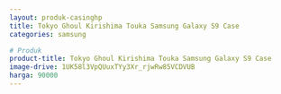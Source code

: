 ```yaml
---
layout: produk-casinghp
title: Tokyo Ghoul Kirishima Touka Samsung Galaxy S9 Case
categories: samsung

# Produk
product-title: Tokyo Ghoul Kirishima Touka Samsung Galaxy S9 Case
image-drive: 1UK58l3VpQUuxTYy3Xr_rjwRw85VCDVUB
harga: 90000
---
```

